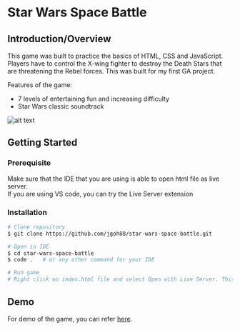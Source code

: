 # Star Wars Space Battle
## Introduction/Overview
This game was built to practice the basics of HTML, CSS and JavaScript. Players have to control the X-wing fighter to destroy the Death Stars that are threatening the Rebel forces. This was built for my first GA project.

Features of the game:
* 7 levels of entertaining fun and increasing difficulty
* Star Wars classic soundtrack

![alt text](./assets/screenshots/star_wars_space_battle.png "Star Wars Space Battle feature screenshots")

## Getting Started
### Prerequisite
Make sure that the IDE that you are using is able to open html file as live server.  
If you are using VS code, you can try the Live Server extension

### Installation
```bash
# Clone repository
$ git clone https://github.com/jgoh88/star-wars-space-battle.git

# Open in IDE
$ cd star-wars-space-battle
$ code .   # or any other command for your IDE

# Run game
# Right click on index.html file and select Open with Live Server. This will start the game
```

## Demo
For demo of the game, you can refer [here](https://jgoh88.github.io/star-wars-space-battle/). 
